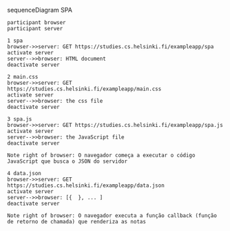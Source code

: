 

sequenceDiagram SPA

    participant browser
    participant server

    1 spa
    browser->>server: GET https://studies.cs.helsinki.fi/exampleapp/spa
    activate server
    server-->>browser: HTML document
    deactivate server

    2 main.css
    browser->>server: GET https://studies.cs.helsinki.fi/exampleapp/main.css
    activate server
    server-->>browser: the css file
    deactivate server

    3 spa.js
    browser->>server: GET https://studies.cs.helsinki.fi/exampleapp/spa.js
    activate server
    server-->>browser: the JavaScript file
    deactivate server

    Note right of browser: O navegador começa a executar o código JavaScript que busca o JSON do servidor

    4 data.json
    browser->>server: GET https://studies.cs.helsinki.fi/exampleapp/data.json
    activate server
    server-->>browser: [{  }, ... ]
    deactivate server

    Note right of browser: O navegador executa a função callback (função de retorno de chamada) que renderiza as notas